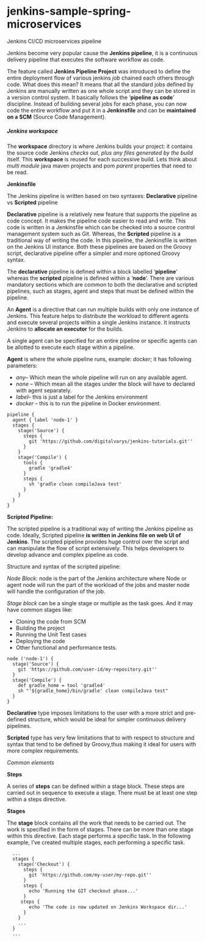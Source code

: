 # jenkins-sample-spring-microservices
Jenkins CI/CD microservices pipeline



Jenkins become very popular cause the **Jenkins pipeline**, it is a continuous delivery pipeline that executes the software workflow as code. 

The feature called **Jenkins Pipeline Project** was introduced to define the entire deployment flow of various jenkins *job* chained each others through code. What does this mean? It means that all the standard jobs defined by Jenkins are manually written as one whole script and they can be stored in a version control system. It basically follows the ‘**pipeline as code**’ discipline. Instead of building several jobs for each phase, you can now code the entire workflow and put it in a **Jenkinsfile** and can be **maintained on a SCM** (Source Code Management).



##### Jenkins workspace

The **workspace** directory is where Jenkins builds your project: it contains the source code Jenkins *checks out*, *plus any files generated by the build* itself. This **workspace** is reused for each successive build. Lets think about *multi module* java maven projects and pom *parent* properties that need to be read.



**Jenkinsfile** 

The Jenkins pipeline is written based on two syntaxes: **Declarative** pipeline vs **Scripted** pipeline

**Declarative** pipeline is a relatively new feature that supports the  pipeline as code concept. It makes the pipeline code easier to read and  write. This code is written in a Jenkinsfile which can be checked into a source control management system such as Git. Whereas, the **Scripted** pipeline is a traditional way of writing the code. In this pipeline, the Jenkinsfile is written on the Jenkins UI instance. Both these pipelines are based on the Groovy script, declarative pipeline offer a simpler and more optioned Groovy syntax.

The **declarative** pipeline is defined within a block labelled ‘**pipeline**’  whereas the **scripted** pipeline is defined within a ‘**node**’. There are various mandatory sections which are common to both the  declarative and scripted pipelines, such as stages, agent and steps that must be defined within the pipeline. 

An **Agent** is a  directive that can run multiple builds with only one instance of  Jenkins. This feature helps to distribute the workload to different  agents and execute several projects within a single Jenkins instance. It instructs Jenkins to **allocate an executor** for the builds.

A single agent can be specified for an entire pipeline or specific agents can be allotted to execute each stage within a pipeline. 

**Agent** is where the whole pipeline runs, example: *docker*; it has following parameters:

- *any*– Which mean the whole pipeline will run on any available agent.
- *none* – Which mean all the stages under the block will have to declared with agent separately.
- *label*– this is just a label for the Jenkins environment
- *docker* – this is to run the pipeline in Docker environment.

```
pipeline {
  agent { label 'node-1' }
  stages {
    stage('Source') {
      steps {
        git 'https://github.com/digitalvarys/jenkins-tutorials.git''
      }
    }
    stage('Compile') {
      tools {
        gradle 'gradle4'
      }
      steps {
        sh 'gradle clean compileJava test'
      }
    }
  }
}
```

**Scripted Pipeline:**

The scripted pipeline is a traditional way of writing the Jenkins pipeline as code. Ideally, Scripted pipeline **is written in Jenkins file on web UI of Jenkins**. The scripted pipeline provides huge control over the script and can manipulate the flow of script extensively. This helps developers to develop advance and complex pipeline as code.

Structure and syntax of the scripted pipeline:

*Node Block*: node is the part of the Jenkins architecture where Node or agent node will run the part of the workload of the jobs and master node will  handle the configuration of the job.

*Stage block* can be a single stage or multiple as the task goes. And it may have common stages like:

- Cloning the code from SCM
- Building the project
- Running the Unit Test cases
- Deploying the code
- Other functional and performance tests.

```
node ('node-1') {
  stage('Source') {
    git 'https://github.com/user-id/my-repository.git''
  }
  stage('Compile') {
    def gradle_home = tool 'gradle4'
    sh "'${gradle_home}/bin/gradle' clean compileJava test"
  }
}
```

**Declarative** type imposes limitations to the user with a more strict  and pre-defined structure, which would be ideal for simpler continuous  delivery pipelines. 

**Scripted** type has very few limitations that to with respect to  structure and syntax that tend to be defined by Groovy,thus making it  ideal for users with more complex requirements. 

*Common elements*

**Steps**

A series of **steps** can be defined within a stage block. These steps are carried out in sequence to execute a stage. There must be at least  one step within a steps directive.

**Stages**

The **stage** block contains all the work that needs to be carried out. The work is  specified in the form of stages. There can be more than one stage within this directive. Each stage performs a specific task. In the following  example, I’ve created multiple stages, each performing a specific task.

```
  ...
  stages {
    stage('Checkout') {
      steps {
        git 'https://github.com/my-user/my-repo.git''
      }
      steps {
        echo 'Running the GIT checkout phase...'
      }
     steps {
        echo 'The code is now updated on Jenkins Workspace dir...'
      }
    }
    ...
  }
  ...
```

